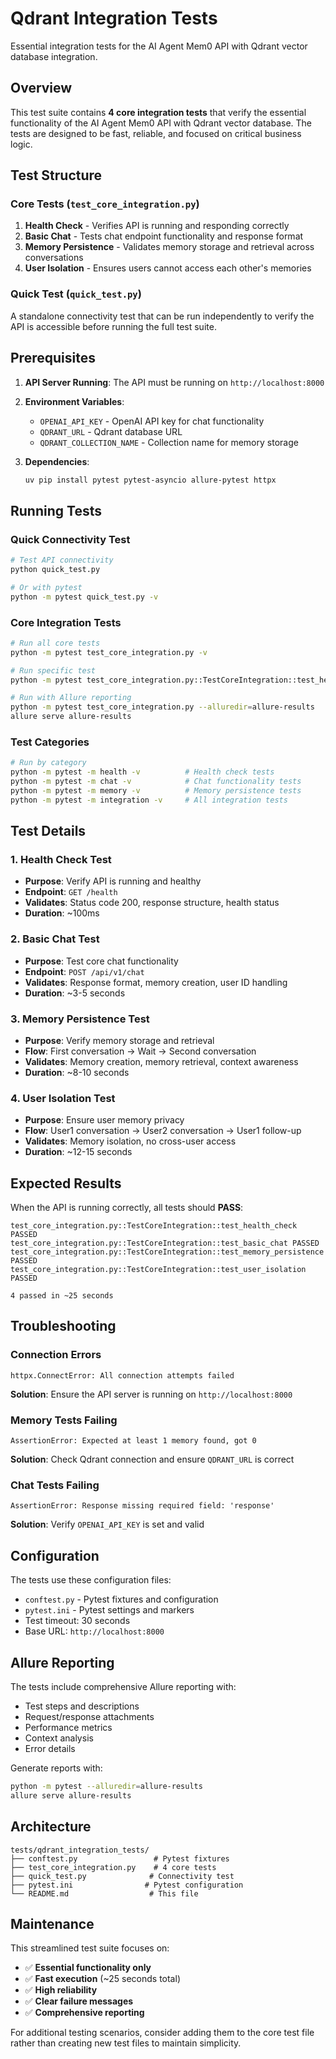 # Qdrant Integration Tests

Essential integration tests for the AI Agent Mem0 API with Qdrant vector database integration.

## Overview

This test suite contains **4 core integration tests** that verify the essential functionality of the AI Agent Mem0 API with Qdrant vector database. The tests are designed to be fast, reliable, and focused on critical business logic.

## Test Structure

### Core Tests (`test_core_integration.py`)

1. **Health Check** - Verifies API is running and responding correctly
2. **Basic Chat** - Tests chat endpoint functionality and response format
3. **Memory Persistence** - Validates memory storage and retrieval across conversations
4. **User Isolation** - Ensures users cannot access each other's memories

### Quick Test (`quick_test.py`)

A standalone connectivity test that can be run independently to verify the API is accessible before running the full test suite.

## Prerequisites

1. **API Server Running**: The API must be running on `http://localhost:8000`
2. **Environment Variables**:
   - `OPENAI_API_KEY` - OpenAI API key for chat functionality
   - `QDRANT_URL` - Qdrant database URL
   - `QDRANT_COLLECTION_NAME` - Collection name for memory storage

3. **Dependencies**:
   ```bash
   uv pip install pytest pytest-asyncio allure-pytest httpx
   ```

## Running Tests

### Quick Connectivity Test
```bash
# Test API connectivity
python quick_test.py

# Or with pytest
python -m pytest quick_test.py -v
```

### Core Integration Tests
```bash
# Run all core tests
python -m pytest test_core_integration.py -v

# Run specific test
python -m pytest test_core_integration.py::TestCoreIntegration::test_health_check -v

# Run with Allure reporting
python -m pytest test_core_integration.py --alluredir=allure-results
allure serve allure-results
```

### Test Categories
```bash
# Run by category
python -m pytest -m health -v          # Health check tests
python -m pytest -m chat -v            # Chat functionality tests  
python -m pytest -m memory -v          # Memory persistence tests
python -m pytest -m integration -v     # All integration tests
```

## Test Details

### 1. Health Check Test
- **Purpose**: Verify API is running and healthy
- **Endpoint**: `GET /health`
- **Validates**: Status code 200, response structure, health status
- **Duration**: ~100ms

### 2. Basic Chat Test
- **Purpose**: Test core chat functionality
- **Endpoint**: `POST /api/v1/chat`
- **Validates**: Response format, memory creation, user ID handling
- **Duration**: ~3-5 seconds

### 3. Memory Persistence Test
- **Purpose**: Verify memory storage and retrieval
- **Flow**: First conversation → Wait → Second conversation
- **Validates**: Memory creation, memory retrieval, context awareness
- **Duration**: ~8-10 seconds

### 4. User Isolation Test
- **Purpose**: Ensure user memory privacy
- **Flow**: User1 conversation → User2 conversation → User1 follow-up
- **Validates**: Memory isolation, no cross-user access
- **Duration**: ~12-15 seconds

## Expected Results

When the API is running correctly, all tests should **PASS**:

```
test_core_integration.py::TestCoreIntegration::test_health_check PASSED
test_core_integration.py::TestCoreIntegration::test_basic_chat PASSED  
test_core_integration.py::TestCoreIntegration::test_memory_persistence PASSED
test_core_integration.py::TestCoreIntegration::test_user_isolation PASSED

4 passed in ~25 seconds
```

## Troubleshooting

### Connection Errors
```
httpx.ConnectError: All connection attempts failed
```
**Solution**: Ensure the API server is running on `http://localhost:8000`

### Memory Tests Failing
```
AssertionError: Expected at least 1 memory found, got 0
```
**Solution**: Check Qdrant connection and ensure `QDRANT_URL` is correct

### Chat Tests Failing
```
AssertionError: Response missing required field: 'response'
```
**Solution**: Verify `OPENAI_API_KEY` is set and valid

## Configuration

The tests use these configuration files:

- `conftest.py` - Pytest fixtures and configuration
- `pytest.ini` - Pytest settings and markers
- Test timeout: 30 seconds
- Base URL: `http://localhost:8000`

## Allure Reporting

The tests include comprehensive Allure reporting with:
- Test steps and descriptions
- Request/response attachments
- Performance metrics
- Context analysis
- Error details

Generate reports with:
```bash
python -m pytest --alluredir=allure-results
allure serve allure-results
```

## Architecture

```
tests/qdrant_integration_tests/
├── conftest.py                 # Pytest fixtures
├── test_core_integration.py    # 4 core tests
├── quick_test.py              # Connectivity test
├── pytest.ini                # Pytest configuration
└── README.md                  # This file
```

## Maintenance

This streamlined test suite focuses on:
- ✅ **Essential functionality only**
- ✅ **Fast execution** (~25 seconds total)
- ✅ **High reliability**
- ✅ **Clear failure messages**
- ✅ **Comprehensive reporting**

For additional testing scenarios, consider adding them to the core test file rather than creating new test files to maintain simplicity. 